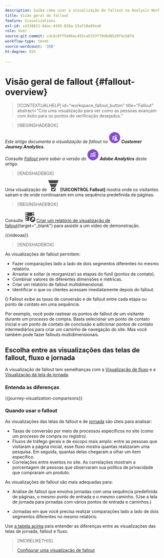 ```yaml
---
description: Saiba como usar a visualização de fallout no Analysis Workspace.
title: Visão geral do fallout
feature: Visualizations
exl-id: c4338821-64ac-4345-828a-15af18a95ea6
role: User
source-git-commit: c4c8c0ff5d46ec455ca5333f79d6d8529f4cb87d
workflow-type: tm+mt
source-wordcount: '358'
ht-degree: 82%

---
```


# Visão geral de fallout {#fallout-overview}

<!-- markdownlint-disable MD034 -->

>[!CONTEXTUALHELP]
>id="workspace_fallout_button"
>title="Fallout"
>abstract="Cria uma visualização para ver como as pessoas avançam com êxito para os pontos de verificação desejados."

<!-- markdownlint-enable MD034 -->


>[!BEGINSHADEBOX]

_Este artigo documenta a visualização de fallout no_ ![CustomerJourneyAnalytics](/help/assets/icons/CustomerJourneyAnalytics.svg) _&#x200B;**Customer Journey Analytics**._<br/>_Consulte [Fallout](https://experienceleague.adobe.com/pt-br/docs/analytics/analyze/analysis-workspace/visualizations/fallout/fallout-flow) para saber a versão do_ ![AdobeAnalytics](/help/assets/icons/AdobeAnalytics.svg) _&#x200B;**Adobe Analytics** deste artigo._

>[!ENDSHADEBOX]

Uma visualização de ![ConversionFunnel](/help/assets/icons/ConversionFunnel.svg) **[!UICONTROL Fallout]** mostra onde os visitantes saíram e de onde continuaram em uma sequência predefinida de páginas.


>[!BEGINSHADEBOX]

Consulte ![VideoCheckedOut](/help/assets/icons/VideoCheckedOut.svg) [Criar um relatório de visualização de fallout](https://video.tv.adobe.com/v/345883/?quality=12&learn=on){target="_blank"} para assistir a um vídeo de demonstração.

{{videoaa}}

>[!ENDSHADEBOX]


As visualizações de fallout permitem:

* Fazer comparações lado a lado de dois segmentos diferentes no mesmo relatório.
* Arrastar e soltar (e reorganizar) as etapas do funil (pontos de contato).
* Combinar valores de diferentes dimensões e métricas.
* Criar um relatório de fallout multidimensional.
* Identificar o que os clientes acessam imediatamente depois do fallout.

O Fallout exibe as taxas de conversão e de fallout entre cada etapa ou ponto de contato em uma sequência.

Por exemplo, você pode rastrear os pontos de fallout de um visitante durante um processo de compra. Basta selecionar um ponto de contato inicial e um ponto de contato de conclusão e adicionar pontos de contato intermediários para criar um caminho de navegação do site. Mas você também pode fazer fallouts multidimensionais.

## Escolha entre as visualizações das telas de fallout, fluxo e jornada

A visualização de fallout tem semelhanças com a [Visualização de fluxo](/help/analysis-workspace/visualizations/c-flow/flow.md) e a [Visualização da tela de jornada](/help/analysis-workspace/visualizations/journey-canvas/journey-canvas.md).

### Entenda as diferenças

<!-- Information in this snippet is shared between Journey canvas, Fallout, and Flow visualization docs -->

{{journey-visualization-comparisons}}

### Quando usar o fallout

As visualizações das telas de fallout e de [jornada](/help/analysis-workspace/visualizations/journey-canvas/journey-canvas.md) são úteis para analisar:

* Taxas de conversão por meio de processos específicos no site (como um processo de compra ou registro).
* Fluxos de tráfego gerais e de escopo mais amplo: entre as pessoas que visitaram a página inicial, esse fluxo mostra quantas realizaram uma pesquisa. Em seguida, quantas delas chegaram a olhar um item específico.
* Correlações entre eventos no site. As correlações mostram a porcentagem de pessoas que observaram sua política de privacidade que compraram um produto.

As visualizações de fallout são mais adequadas para:

* Análise de fallout que envolva jornadas com uma sequência predefinida de páginas, o mesmo ponto de entrada e o mesmo caminho. (Use a tela de jornada para jornadas com vários pontos de entrada e caminhos.)

* Jornadas em que você precisa realizar comparações lado a lado de dois segmentos diferentes no mesmo relatório.

Use [a tabela acima](#understand-the-differences) para entender as diferenças entre as visualizações das telas de jornada, fallout e fluxo.

>[!MORELIKETHIS]
>
>[Configurar uma visualização de fallout](configuring-fallout.md)



